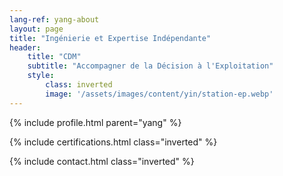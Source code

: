 ```yaml
---
lang-ref: yang-about
layout: page
title: "Ingénierie et Expertise Indépendante"
header:
    title: "CDM"
    subtitle: "Accompagner de la Décision à l'Exploitation"
    style:
        class: inverted
        image: '/assets/images/content/yin/station-ep.webp'
---
```


{% include profile.html parent="yang" %}

{% include certifications.html class="inverted" %}

{% include contact.html class="inverted" %}
